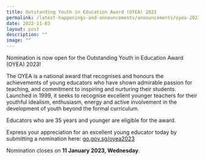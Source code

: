 ```yaml
---
title: Outstanding Youth in Education Award (OYEA) 2023
permalink: /latest-happenings-and-announcements/announcements/oyea-2023/
date: 2022-11-03
layout: post
description: ""
image: ""
---
```


Nomination is now open for the Outstanding Youth in Education Award (OYEA) 2023!  
  
The OYEA is a national award that recognises and honours the achievements of young educators who have shown admirable passion for teaching, and commitment to inspiring and nurturing their students. Launched in 1999, it seeks to recognise excellent younger teachers for their youthful idealism, enthusiasm, energy and active involvement in the development of youth beyond the formal curriculum.  
  
Educators who are 35 years and younger are eligible for the award.  
  
Express your appreciation for an excellent young educator today by submitting a nomination here: [go.gov.sg/oyea2023](http://go.gov.sg/oyea2023)  
  

Nomination closes on **11 January 2023, Wednesday**.